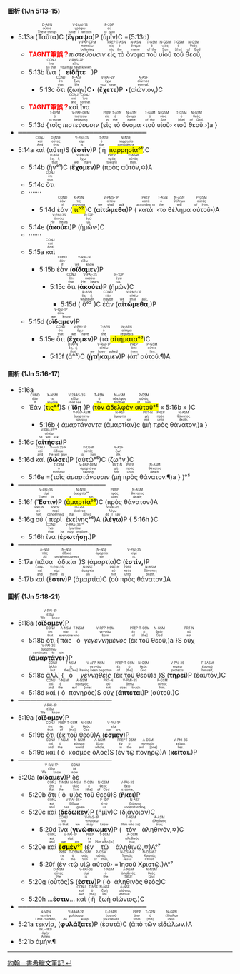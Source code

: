 #### 圖析 (1Jn 5:13-15)

- 5:13a (<RUBY><ruby><ruby>Ταῦτα<rt>These things</rt></ruby><rt>οὗτος</rt></ruby><rt>D-APN</rt></RUBY>)C (<RUBY><ruby><ruby><strong>ἔγραψα</strong><rt>have I written</rt></ruby><rt>γράφω</rt></ruby><rt>V-2AAI-1S</rt></RUBY>)P (<RUBY><ruby><ruby>ὑμῖν<rt>to you</rt></ruby><rt>σύ</rt></ruby><rt>P-2DP</rt></RUBY>)C ={5:13d}
	- <strong><font color='red'>TAGNT筆誤？</font></strong><RUBY><ruby><ruby><em>πιστεύουσιν</em><rt>believing</rt></ruby><rt>πιστεύω</rt></ruby><rt>V-PAP-DPM</rt></RUBY> <RUBY><ruby><ruby>εἰς<rt>into</rt></ruby><rt>εἰς</rt></ruby><rt>PREP</rt></RUBY> <RUBY><ruby><ruby>τὸ<rt>the</rt></ruby><rt>ὁ</rt></ruby><rt>T-ASN</rt></RUBY> <RUBY><ruby><ruby>ὄνομα<rt>name</rt></ruby><rt>ὄνομα</rt></ruby><rt>N-ASN</rt></RUBY> <RUBY><ruby><ruby>τοῦ<rt>of the</rt></ruby><rt>ὁ</rt></ruby><rt>T-GSM</rt></RUBY> <RUBY><ruby><ruby>υἱοῦ<rt>Son</rt></ruby><rt>υἱός</rt></ruby><rt>N-GSM</rt></RUBY> <RUBY><ruby><ruby>τοῦ<rt>[the]</rt></ruby><rt>ὁ</rt></ruby><rt>T-GSM</rt></RUBY> <RUBY><ruby><ruby>θεοῦ,<rt>of God</rt></ruby><rt>θεός</rt></ruby><rt>N-GSM</rt></RUBY>
	- 5:13b <RUBY><ruby><ruby>ἵνα<rt>so that</rt></ruby><rt>ἵνα</rt></ruby><rt>CONJ</rt></RUBY> (<RUBY><ruby><ruby><strong>εἰδῆτε</strong><rt>you may have known</rt></ruby><rt>εἴδω</rt></ruby><rt>V-RAS-2P</rt></RUBY>)P 
		- 5:13c <RUBY><ruby><ruby>ὅτι<rt>that</rt></ruby><rt>ὅτι</rt></ruby><rt>CONJ</rt></RUBY> (<RUBY><ruby><ruby>ζωὴν<rt>life</rt></ruby><rt>ζωή</rt></ruby><rt>N-ASF</rt></RUBY>)C◖ (<RUBY><ruby><ruby><strong>ἔχετε</strong><rt>you have</rt></ruby><rt>ἔχω</rt></ruby><rt>V-PAI-2P</rt></RUBY>)P ◗(<RUBY><ruby><ruby>αἰώνιον,<rt>eternal,</rt></ruby><rt>αἰώνιος</rt></ruby><rt>A-ASF</rt></RUBY>)C
	- <strong><font color='red'>TAGNT筆誤？</font></strong><RUBY><ruby><ruby>καὶ<rt>and</rt></ruby><rt>καί</rt></ruby><rt>CONJ</rt></RUBY> <RUBY><ruby><ruby>ἵνα<rt>so that</rt></ruby><rt>ἵνα</rt></ruby><rt>CONJ</rt></RUBY>
	- 5:13d {<RUBY><ruby><ruby>τοῖς<rt>to those</rt></ruby><rt>ὁ</rt></ruby><rt>T-DPM</rt></RUBY> <RUBY><ruby><ruby><em>πιστεύουσιν</em><rt>believing</rt></ruby><rt>πιστεύω</rt></ruby><rt>V-PAP-DPM</rt></RUBY> (<RUBY><ruby><ruby>εἰς<rt>in</rt></ruby><rt>εἰς</rt></ruby><rt>PREP</rt></RUBY> <RUBY><ruby><ruby>τὸ<rt>the</rt></ruby><rt>ὁ</rt></ruby><rt>T-ASN</rt></RUBY> <RUBY><ruby><ruby>ὄνομα<rt>name</rt></ruby><rt>ὄνομα</rt></ruby><rt>N-ASN</rt></RUBY> ‹<RUBY><ruby><ruby>τοῦ<rt>of the</rt></ruby><rt>ὁ</rt></ruby><rt>T-GSM</rt></RUBY> <RUBY><ruby><ruby>υἱοῦ<rt>Son</rt></ruby><rt>υἱός</rt></ruby><rt>N-GSM</rt></RUBY>› ‹<RUBY><ruby><ruby>τοῦ<rt>[the]</rt></ruby><rt>ὁ</rt></ruby><rt>T-GSM</rt></RUBY> <RUBY><ruby><ruby>θεοῦ.<rt>of God.</rt></ruby><rt>θεός</rt></ruby><rt>N-GSM</rt></RUBY>›)a } 
- ═════════════════════════════
- 5:14a <RUBY><ruby><ruby>καὶ<rt>And</rt></ruby><rt>καί</rt></ruby><rt>CONJ</rt></RUBY> (<RUBY><ruby><ruby>αὕτη<rt>this</rt></ruby><rt>οὗτος</rt></ruby><rt>D-NSF</rt></RUBY>)S (<RUBY><ruby><ruby><strong>ἐστὶν</strong><rt>is</rt></ruby><rt>εἰμί</rt></ruby><rt>V-PAI-3S</rt></RUBY>)P (<RUBY><ruby><ruby>ἡ<rt>the</rt></ruby><rt>ὁ</rt></ruby><rt>T-NSF</rt></RUBY> <RUBY><ruby><ruby><mark>παρρησία°¹</mark><rt>confidence</rt></ruby><rt>παρρησία</rt></ruby><rt>N-NSF</rt></RUBY>)C 
	- 5:14b (<RUBY><ruby><ruby>ἣν°¹<rt>that</rt></ruby><rt>ὅς, ἥ</rt></ruby><rt>R-ASF</rt></RUBY>)C (<RUBY><ruby><ruby><strong>ἔχομεν</strong><rt>we have</rt></ruby><rt>ἔχω</rt></ruby><rt>V-PAI-1P</rt></RUBY>)P (<RUBY><ruby><ruby>πρὸς<rt>toward</rt></ruby><rt>πρός</rt></ruby><rt>PREP</rt></RUBY> <RUBY><ruby><ruby>αὐτόν,✡<rt>Him,</rt></ruby><rt>αὐτός</rt></ruby><rt>P-ASM</rt></RUBY>)A
	- 5:14c <RUBY><ruby><ruby>ὅτι<rt>that</rt></ruby><rt>ὅτι</rt></ruby><rt>CONJ</rt></RUBY> 
	- ·······
		- 5:14d <RUBY><ruby><ruby>ἐάν<rt>if</rt></ruby><rt>ἐάν</rt></ruby><rt>COND</rt></RUBY> (<RUBY><ruby><ruby><mark>τι°²</mark><rt>anything</rt></ruby><rt>τις</rt></ruby><rt>X-ASN</rt></RUBY>)C (<RUBY><ruby><ruby><strong>αἰτώμεθα</strong><rt>we shall ask</rt></ruby><rt>αἰτέω</rt></ruby><rt>V-PMS-1P</rt></RUBY>)P (<RUBY><ruby><ruby>κατὰ<rt>according to</rt></ruby><rt>κατά</rt></ruby><rt>PREP</rt></RUBY> ‹<RUBY><ruby><ruby>τὸ<rt>the</rt></ruby><rt>ὁ</rt></ruby><rt>T-ASN</rt></RUBY> <RUBY><ruby><ruby>θέλημα<rt>will</rt></ruby><rt>θέλημα</rt></ruby><rt>N-ASN</rt></RUBY> <RUBY><ruby><ruby>αὐτοῦ<rt>of Him,</rt></ruby><rt>αὐτός</rt></ruby><rt>P-GSM</rt></RUBY>›)A 
	- 5:14e (<RUBY><ruby><ruby><strong>ἀκούει</strong><rt>He hears</rt></ruby><rt>ἀκούω</rt></ruby><rt>V-PAI-3S</rt></RUBY>)P (<RUBY><ruby><ruby>ἡμῶν·<rt>us.</rt></ruby><rt>ἐγώ</rt></ruby><rt>P-1GP</rt></RUBY>)C
	- ·······
	- 5:15a <RUBY><ruby><ruby>καὶ<rt>And</rt></ruby><rt>καί</rt></ruby><rt>CONJ</rt></RUBY> 
		- 5:15b <RUBY><ruby><ruby>ἐὰν<rt>if</rt></ruby><rt>ἐάν</rt></ruby><rt>COND</rt></RUBY> (<RUBY><ruby><ruby><strong>οἴδαμεν</strong><rt>we know</rt></ruby><rt>εἴδω</rt></ruby><rt>V-RAI-1P</rt></RUBY>)P 
			- 5:15c <RUBY><ruby><ruby>ὅτι<rt>that</rt></ruby><rt>ὅτι</rt></ruby><rt>CONJ</rt></RUBY> (<RUBY><ruby><ruby><strong>ἀκούει</strong><rt>He hears</rt></ruby><rt>ἀκούω</rt></ruby><rt>V-PAI-3S</rt></RUBY>)P (<RUBY><ruby><ruby>ἡμῶν<rt>us,</rt></ruby><rt>ἐγώ</rt></ruby><rt>P-1GP</rt></RUBY>)C 
				- 5:15d (<RUBY><ruby><ruby>ὃ°²<rt>whatever</rt></ruby><rt>ὅς, ἥ</rt></ruby><rt>R-ASN</rt></RUBY>)C <RUBY><ruby><ruby>ἐὰν<rt>maybe</rt></ruby><rt>ἐάν</rt></ruby><rt>COND</rt></RUBY> (<RUBY><ruby><ruby><strong>αἰτώμεθα,</strong><rt>we shall ask,</rt></ruby><rt>αἰτέω</rt></ruby><rt>V-PMS-1P</rt></RUBY>)P
	- 5:15d (<RUBY><ruby><ruby><strong>οἴδαμεν</strong><rt>we know</rt></ruby><rt>εἴδω</rt></ruby><rt>V-RAI-1P</rt></RUBY>)P 
		- 5:15e <RUBY><ruby><ruby>ὅτι<rt>that</rt></ruby><rt>ὅτι</rt></ruby><rt>CONJ</rt></RUBY> (<RUBY><ruby><ruby><strong>ἔχομεν</strong><rt>we have</rt></ruby><rt>ἔχω</rt></ruby><rt>V-PAI-1P</rt></RUBY>)P (<RUBY><ruby><ruby>τὰ<rt>the</rt></ruby><rt>ὁ</rt></ruby><rt>T-APN</rt></RUBY> <RUBY><ruby><ruby><mark>αἰτήματα°³</mark><rt>requests</rt></ruby><rt>αἴτημα</rt></ruby><rt>N-APN</rt></RUBY>)C 
			- 5:15f (<RUBY><ruby><ruby>ἃ°³<rt>that</rt></ruby><rt>ὅς, ἥ</rt></ruby><rt>R-APN</rt></RUBY>)C (<RUBY><ruby><ruby><strong>ᾐτήκαμεν</strong><rt>we have asked</rt></ruby><rt>αἰτέω</rt></ruby><rt>V-RAI-1P</rt></RUBY>)P (<RUBY><ruby><ruby>ἀπ᾽<rt>from</rt></ruby><rt>ἀπό</rt></ruby><rt>PREP</rt></RUBY> <RUBY><ruby><ruby>αὐτοῦ.¶<rt>Him.</rt></ruby><rt>αὐτός</rt></ruby><rt>P-GSM</rt></RUBY>)A



#### 圖析 (1Jn 5:16-17)

- 5:16a 
	- <RUBY><ruby><ruby>Ἐάν<rt>If</rt></ruby><rt>ἐάν</rt></ruby><rt>COND</rt></RUBY> (<RUBY><ruby><ruby><mark>τις°⁴</mark><rt>anyone</rt></ruby><rt>τις</rt></ruby><rt>X-NSM</rt></RUBY>)S (<RUBY><ruby><ruby><strong>ἴδῃ</strong><rt>shall see</rt></ruby><rt>εἴδω</rt></ruby><rt>V-2AAS-3S</rt></RUBY>)P (<mark><RUBY><ruby><ruby>τὸν<rt>the</rt></ruby><rt>ὁ</rt></ruby><rt>T-ASM</rt></RUBY> <RUBY><ruby><ruby>ἀδελφὸν<rt>brother</rt></ruby><rt>ἀδελφός</rt></ruby><rt>N-ASM</rt></RUBY> <RUBY><ruby><ruby>αὐτοῦ<rt>of him</rt></ruby><rt>αὐτός</rt></ruby><rt>P-GSM</rt></RUBY>°⁵</mark> « 5:16b » )C
		- 5:16b { <RUBY><ruby><ruby><em>ἁμαρτάνοντα</em><rt>sinning</rt></ruby><rt>ἁμαρτάνω</rt></ruby><rt>V-PAP-ASM</rt></RUBY> (<RUBY><ruby><ruby>ἁμαρτίαν<rt>a sin</rt></ruby><rt>ἁμαρτία</rt></ruby><rt>N-ASF</rt></RUBY>)c (<RUBY><ruby><ruby>μὴ<rt>not</rt></ruby><rt>μή</rt></ruby><rt>PRT-N</rt></RUBY> <RUBY><ruby><ruby>πρὸς<rt>unto</rt></ruby><rt>πρός</rt></ruby><rt>PREP</rt></RUBY> <RUBY><ruby><ruby>θάνατον,<rt>death,</rt></ruby><rt>θάνατος</rt></ruby><rt>N-ASM</rt></RUBY>)a }
- 5:16c (<RUBY><ruby><ruby><strong>αἰτήσει</strong><rt>he will ask,</rt></ruby><rt>αἰτέω</rt></ruby><rt>V-FAI-3S°⁴</rt></RUBY>)P 
- 5:16d <RUBY><ruby><ruby>καὶ<rt>and</rt></ruby><rt>καί</rt></ruby><rt>CONJ</rt></RUBY> (<RUBY><ruby><ruby><strong>δώσει</strong><rt>He will give</rt></ruby><rt>δίδωμι</rt></ruby><rt>V-FAI-3S✡</rt></RUBY>)P (<RUBY><ruby><ruby>αὐτῷ°⁵<rt>to him</rt></ruby><rt>αὐτός</rt></ruby><rt>P-DSM</rt></RUBY>)C (<RUBY><ruby><ruby>ζωήν,<rt>life,</rt></ruby><rt>ζωή</rt></ruby><rt>N-ASF</rt></RUBY>)C
	- 5:16e ={<RUBY><ruby><ruby>τοῖς<rt>to those</rt></ruby><rt>ὁ</rt></ruby><rt>T-DPM</rt></RUBY> <RUBY><ruby><ruby><em>ἁμαρτάνουσιν</em><rt>sinning</rt></ruby><rt>ἁμαρτάνω</rt></ruby><rt>V-PAP-DPM</rt></RUBY> (<RUBY><ruby><ruby>μὴ<rt>not</rt></ruby><rt>μή</rt></ruby><rt>PRT-N</rt></RUBY> <RUBY><ruby><ruby>πρὸς<rt>unto</rt></ruby><rt>πρός</rt></ruby><rt>PREP</rt></RUBY> <RUBY><ruby><ruby>θάνατον.¶<rt>death.</rt></ruby><rt>θάνατος</rt></ruby><rt>N-ASM</rt></RUBY>)a } )°⁵
- ——————————————
- 5:16f (<RUBY><ruby><ruby><strong>Ἔστιν</strong><rt>There is</rt></ruby><rt>εἰμί</rt></ruby><rt>V-PAI-3S</rt></RUBY>)P (<RUBY><ruby><ruby><mark>ἁμαρτία°⁶</mark><rt>a sin</rt></ruby><rt>ἁμαρτία°⁶</rt></ruby><rt>N-NSF</rt></RUBY>)C (<RUBY><ruby><ruby>πρὸς<rt>unto</rt></ruby><rt>πρός</rt></ruby><rt>PREP</rt></RUBY> <RUBY><ruby><ruby>θάνατον·<rt>death;</rt></ruby><rt>θάνατος</rt></ruby><rt>N-ASM</rt></RUBY>)A 
- 5:16g <RUBY><ruby><ruby>οὐ<rt>not</rt></ruby><rt>οὐ</rt></ruby><rt>PRT-N</rt></RUBY> (<RUBY><ruby><ruby>περὶ<rt>concerning</rt></ruby><rt>περί</rt></ruby><rt>PREP</rt></RUBY> <RUBY><ruby><ruby>ἐκείνης°⁶<rt>that [one]</rt></ruby><rt>ἐκεῖνος</rt></ruby><rt>D-GSF</rt></RUBY>)A (<RUBY><ruby><ruby><strong>λέγω</strong><rt>do I say</rt></ruby><rt>λέγω</rt></ruby><rt>V-PAI-1S</rt></RUBY>)P { 5:16h }C
	- 5:16h <RUBY><ruby><ruby>ἵνα<rt>that</rt></ruby><rt>ἵνα</rt></ruby><rt>CONJ</rt></RUBY> (<RUBY><ruby><ruby><strong>ἐρωτήσῃ.</strong><rt>he may implore.</rt></ruby><rt>ἐρωτάω</rt></ruby><rt>V-AAS-3S°⁴</rt></RUBY>)P 
- ———————————————
- 5:17a (<RUBY><ruby><ruby>πᾶσα<rt>All</rt></ruby><rt>πᾶς</rt></ruby><rt>A-NSF</rt></RUBY> <RUBY><ruby><ruby>ἀδικία<rt>unrighteousness</rt></ruby><rt>ἀδικία</rt></ruby><rt>N-NSF</rt></RUBY>)S (<RUBY><ruby><ruby>ἁμαρτία<rt>sin</rt></ruby><rt>ἁμαρτία</rt></ruby><rt>N-NSF</rt></RUBY>)C (<RUBY><ruby><ruby><strong>ἐστίν,</strong><rt>is,</rt></ruby><rt>εἰμί</rt></ruby><rt>V-PAI-3S</rt></RUBY>)P 
- 5:17b <RUBY><ruby><ruby>καὶ<rt>and</rt></ruby><rt>καί</rt></ruby><rt>CONJ</rt></RUBY> (<RUBY><ruby><ruby><strong>ἔστιν</strong><rt>there is</rt></ruby><rt>εἰμί</rt></ruby><rt>V-PAI-3S</rt></RUBY>)P (<RUBY><ruby><ruby>ἁμαρτία<rt>sin</rt></ruby><rt>ἁμαρτία</rt></ruby><rt>N-NSF</rt></RUBY>)C (<RUBY><ruby><ruby>οὐ<rt>not</rt></ruby><rt>οὐ</rt></ruby><rt>PRT-N</rt></RUBY> <RUBY><ruby><ruby>πρὸς<rt>unto</rt></ruby><rt>πρός</rt></ruby><rt>PREP</rt></RUBY> <RUBY><ruby><ruby>θάνατον.<rt>death.</rt></ruby><rt>θάνατος</rt></ruby><rt>N-ASM</rt></RUBY>)A


#### 圖析 (1Jn 5:18-21)

- 5:18a (<RUBY><ruby><ruby><strong>οἴδαμεν</strong><rt>We know</rt></ruby><rt>εἴδω</rt></ruby><rt>V-RAI-1P</rt></RUBY>)P 
	- 5:18b <RUBY><ruby><ruby>ὅτι<rt>that</rt></ruby><rt>ὅτι</rt></ruby><rt>CONJ</rt></RUBY> {<RUBY><ruby><ruby>πᾶς<rt>everyone</rt></ruby><rt>πᾶς</rt></ruby><rt>A-NSM</rt></RUBY> <RUBY><ruby><ruby>ὁ<rt>who</rt></ruby><rt>ὁ</rt></ruby><rt>T-NSM</rt></RUBY> <RUBY><ruby><ruby><em>γεγεννημένος</em><rt>born</rt></ruby><rt>γεννάω</rt></ruby><rt>V-RPP-NSM</rt></RUBY> (<RUBY><ruby><ruby>ἐκ<rt>of</rt></ruby><rt>ἐκ</rt></ruby><rt>PREP</rt></RUBY> <RUBY><ruby><ruby>τοῦ<rt>[the]</rt></ruby><rt>ὁ</rt></ruby><rt>T-GSM</rt></RUBY> <RUBY><ruby><ruby>θεοῦ,<rt>God</rt></ruby><rt>θεός</rt></ruby><rt>N-GSM</rt></RUBY>)a }S <RUBY><ruby><ruby>οὐχ<rt>not</rt></ruby><rt>οὐ</rt></ruby><rt>PRT-N</rt></RUBY> (<RUBY><ruby><ruby><strong>ἁμαρτάνει·</strong><rt>continues to sin,</rt></ruby><rt>ἁμαρτάνω</rt></ruby><rt>V-PAI-3S</rt></RUBY>)P 
	- 5:18c <RUBY><ruby><ruby>ἀλλ᾽<rt>but</rt></ruby><rt>ἀλλά</rt></ruby><rt>CONJ</rt></RUBY> {<RUBY><ruby><ruby>ὁ<rt>the [One]</rt></ruby><rt>ὁ</rt></ruby><rt>T-NSM</rt></RUBY> <RUBY><ruby><ruby><em>γεννηθεὶς</em><rt>having been begotten</rt></ruby><rt>γεννάω</rt></ruby><rt>V-APP-NSM</rt></RUBY> (<RUBY><ruby><ruby>ἐκ<rt>of</rt></ruby><rt>ἐκ</rt></ruby><rt>PREP</rt></RUBY> <RUBY><ruby><ruby>τοῦ<rt>[the]</rt></ruby><rt>ὁ</rt></ruby><rt>T-GSM</rt></RUBY> <RUBY><ruby><ruby>θεοῦ<rt>God</rt></ruby><rt>θεός</rt></ruby><rt>N-GSM</rt></RUBY>)a }S (<RUBY><ruby><ruby><strong>τηρεῖ</strong><rt>protects</rt></ruby><rt>τηρέω</rt></ruby><rt>V-PAI-3S</rt></RUBY>)P (<RUBY><ruby><ruby>ἑαυτόν,<rt>himself,</rt></ruby><rt>ἑαυτοῦ</rt></ruby><rt>F-3ASM</rt></RUBY>)C
	- 5:18d <RUBY><ruby><ruby>καὶ<rt>and</rt></ruby><rt>καί</rt></ruby><rt>CONJ</rt></RUBY> (<RUBY><ruby><ruby>ὁ<rt>the</rt></ruby><rt>ὁ</rt></ruby><rt>T-NSM</rt></RUBY> <RUBY><ruby><ruby>πονηρὸς<rt>evil [one]</rt></ruby><rt>πονηρός</rt></ruby><rt>A-NSM</rt></RUBY>)S <RUBY><ruby><ruby>οὐχ<rt>not</rt></ruby><rt>οὐ</rt></ruby><rt>PRT-N</rt></RUBY> (<RUBY><ruby><ruby><strong>ἅπτεται</strong><rt>does touch</rt></ruby><rt>ἅπτω</rt></ruby><rt>V-PMI-3S</rt></RUBY>)P (<RUBY><ruby><ruby>αὐτοῦ.<rt>him.</rt></ruby><rt>αὐτός</rt></ruby><rt>P-GSM</rt></RUBY>)C
- ———————————————
- 5:19a (<RUBY><ruby><ruby><strong>οἴδαμεν</strong><rt>We know</rt></ruby><rt>εἴδω</rt></ruby><rt>V-RAI-1P</rt></RUBY>)P 
	- 5:19b <RUBY><ruby><ruby>ὅτι<rt>that</rt></ruby><rt>ὅτι</rt></ruby><rt>CONJ</rt></RUBY> (<RUBY><ruby><ruby>ἐκ<rt>of</rt></ruby><rt>ἐκ</rt></ruby><rt>PREP</rt></RUBY> <RUBY><ruby><ruby>τοῦ<rt>[the]</rt></ruby><rt>ὁ</rt></ruby><rt>T-GSM</rt></RUBY> <RUBY><ruby><ruby>θεοῦ<rt>God</rt></ruby><rt>θεός</rt></ruby><rt>N-GSM</rt></RUBY>)A (<RUBY><ruby><ruby><strong>ἐσμεν</strong><rt>we are,</rt></ruby><rt>εἰμί</rt></ruby><rt>V-PAI-1P</rt></RUBY>)P 
	- 5:19c <RUBY><ruby><ruby>καὶ<rt>and</rt></ruby><rt>καί</rt></ruby><rt>CONJ</rt></RUBY> (<RUBY><ruby><ruby>ὁ<rt>the</rt></ruby><rt>ὁ</rt></ruby><rt>T-NSM</rt></RUBY> <RUBY><ruby><ruby>κόσμος<rt>world</rt></ruby><rt>κόσμος</rt></ruby><rt>N-NSM</rt></RUBY> <RUBY><ruby><ruby>ὅλος<rt>whole,</rt></ruby><rt>ὅλος</rt></ruby><rt>A-NSM</rt></RUBY>)S (<RUBY><ruby><ruby>ἐν<rt>in</rt></ruby><rt>ἐν</rt></ruby><rt>PREP</rt></RUBY> <RUBY><ruby><ruby>τῷ<rt>the</rt></ruby><rt>ὁ</rt></ruby><rt>T-DSM</rt></RUBY> <RUBY><ruby><ruby>πονηρῷ<rt>evil [one]</rt></ruby><rt>πονηρός</rt></ruby><rt>A-DSM</rt></RUBY>)A (<RUBY><ruby><ruby><strong>κεῖται.</strong><rt>lies.</rt></ruby><rt>κεῖμαι</rt></ruby><rt>V-PNI-3S</rt></RUBY>)P 
- ———————————————
- 5:20a (<RUBY><ruby><ruby><strong>οἴδαμεν</strong><rt>We know</rt></ruby><rt>εἴδω</rt></ruby><rt>V-RAI-1P</rt></RUBY>)P <RUBY><ruby><ruby>δὲ<rt>now</rt></ruby><rt>δέ</rt></ruby><rt>CONJ</rt></RUBY> 
	- 5:20b <RUBY><ruby><ruby>ὅτι<rt>that</rt></ruby><rt>ὅτι</rt></ruby><rt>CONJ</rt></RUBY> (<RUBY><ruby><ruby>ὁ<rt>the</rt></ruby><rt>ὁ</rt></ruby><rt>T-NSM</rt></RUBY> <RUBY><ruby><ruby>υἱὸς<rt>Son</rt></ruby><rt>υἱός</rt></ruby><rt>N-NSM</rt></RUBY> <RUBY><ruby><ruby>τοῦ<rt>[the]</rt></ruby><rt>ὁ</rt></ruby><rt>T-GSM</rt></RUBY> <RUBY><ruby><ruby>θεοῦ<rt>of God</rt></ruby><rt>θεός</rt></ruby><rt>N-GSM</rt></RUBY>)S (<RUBY><ruby><ruby><strong>ἥκει</strong><rt>is come,</rt></ruby><rt>ἥκω</rt></ruby><rt>V-PAI-3S</rt></RUBY>)P 
	- 5:20c <RUBY><ruby><ruby>καὶ<rt>and</rt></ruby><rt>καί</rt></ruby><rt>CONJ</rt></RUBY> (<RUBY><ruby><ruby><strong>δέδωκεν</strong><rt>has given</rt></ruby><rt>δίδωμι</rt></ruby><rt>V-RAI-3S✝</rt></RUBY>)P (<RUBY><ruby><ruby>ἡμῖν<rt>us</rt></ruby><rt>ἐγώ</rt></ruby><rt>P-1DP</rt></RUBY>)C (<RUBY><ruby><ruby>διάνοιαν<rt>understanding,</rt></ruby><rt>διάνοια</rt></ruby><rt>N-ASF</rt></RUBY>)C 
		- 5:20d <RUBY><ruby><ruby>ἵνα<rt>so that</rt></ruby><rt>ἵνα</rt></ruby><rt>CONJ</rt></RUBY> (<RUBY><ruby><ruby><strong>γινώσκωμεν</strong><rt>we may know</rt></ruby><rt>γινώσκω</rt></ruby><rt>V-PAS-1P</rt></RUBY>)P (<RUBY><ruby><ruby>τὸν<rt>Him who [is]</rt></ruby><rt>ὁ</rt></ruby><rt>T-ASM</rt></RUBY> <RUBY><ruby><ruby>ἀληθινόν,✡<rt>true;</rt></ruby><rt>ἀληθινός</rt></ruby><rt>A-ASM</rt></RUBY>)C
	- 5:20e <RUBY><ruby><ruby>καὶ<rt>and</rt></ruby><rt>καί</rt></ruby><rt>CONJ</rt></RUBY> <RUBY><ruby><ruby><mark><strong>ἐσμὲν</strong>°⁷</mark><rt>we are</rt></ruby><rt>εἰμί</rt></ruby><rt>V-PAI-1P</rt></RUBY> (<RUBY><ruby><ruby>ἐν<rt>in</rt></ruby><rt>ἐν</rt></ruby><rt>PREP</rt></RUBY> <RUBY><ruby><ruby>τῷ<rt>Him who [is]</rt></ruby><rt>ὁ</rt></ruby><rt>T-DSM</rt></RUBY> <RUBY><ruby><ruby>ἀληθινῷ,✡<rt>true,</rt></ruby><rt>ἀληθινός</rt></ruby><rt>A-DSM</rt></RUBY>)A°⁷
		- 5:20f (<RUBY><ruby><ruby>ἐν<rt>in</rt></ruby><rt>ἐν</rt></ruby><rt>PREP</rt></RUBY> ‹<RUBY><ruby><ruby>τῷ<rt>the</rt></ruby><rt>ὁ</rt></ruby><rt>T-DSM</rt></RUBY> <RUBY><ruby><ruby>υἱῷ<rt>Son</rt></ruby><rt>υἱός</rt></ruby><rt>N-DSM</rt></RUBY> <RUBY><ruby><ruby>αὐτοῦ<rt>of Him,</rt></ruby><rt>αὐτός</rt></ruby><rt>P-GSM</rt></RUBY>› =<RUBY><ruby><ruby>Ἰησοῦ<rt>Jesus</rt></ruby><rt>Ἰησοῦς</rt></ruby><rt>N-DSM-P</rt></RUBY> <RUBY><ruby><ruby>Χριστῷ.<rt>Christ.</rt></ruby><rt>Χριστός</rt></ruby><rt>N-DSM-T</rt></RUBY>)A°⁷
	- 5:20g (<RUBY><ruby><ruby>οὗτός<rt>He</rt></ruby><rt>οὗτος</rt></ruby><rt>D-NSM</rt></RUBY>)S (<RUBY><ruby><ruby><strong>ἐστιν</strong><rt>is</rt></ruby><rt>εἰμί</rt></ruby><rt>V-PAI-3S</rt></RUBY>)P (<RUBY><ruby><ruby>ὁ<rt>the</rt></ruby><rt>ὁ</rt></ruby><rt>T-NSM</rt></RUBY> <RUBY><ruby><ruby>ἀληθινὸς<rt>TRUE</rt></ruby><rt>ἀληθινός</rt></ruby><rt>A-NSM</rt></RUBY> <RUBY><ruby><ruby>θεὸς<rt>God</rt></ruby><rt>θεός</rt></ruby><rt>N-NSM</rt></RUBY>)C 
	- 5:20h ...<strong>ἐστιν</strong>... <RUBY><ruby><ruby>καὶ<rt>and</rt></ruby><rt>καί</rt></ruby><rt>CONJ</rt></RUBY> (<RUBY><ruby><ruby>ἥ<rt>[the]</rt></ruby><rt>ὁ</rt></ruby><rt>T-NSF</rt></RUBY> <RUBY><ruby><ruby>ζωὴ<rt>life</rt></ruby><rt>ζωή</rt></ruby><rt>N-NSF</rt></RUBY> <RUBY><ruby><ruby>αἰώνιος.<rt>eternal.</rt></ruby><rt>αἰώνιος</rt></ruby><rt>A-NSF</rt></RUBY>)C
- ═════════════════════════════
- 5:21a <RUBY><ruby><ruby>τεκνία,<rt>Little children,</rt></ruby><rt>τεκνίον</rt></ruby><rt>N-VPN</rt></RUBY> (<RUBY><ruby><ruby><strong>φυλάξατε</strong><rt>do keep</rt></ruby><rt>φυλάσσω</rt></ruby><rt>V-AAM-2P</rt></RUBY>)P (<RUBY><ruby><ruby>ἑαυτὰ<rt>yourselves</rt></ruby><rt>ἑαυτοῦ</rt></ruby><rt>F-2APN</rt></RUBY>)C (<RUBY><ruby><ruby>ἀπὸ<rt>from</rt></ruby><rt>ἀπό</rt></ruby><rt>PREP</rt></RUBY> <RUBY><ruby><ruby>τῶν<rt>[the]</rt></ruby><rt>ὁ</rt></ruby><rt>T-GPN</rt></RUBY> <RUBY><ruby><ruby>εἰδώλων.<rt>idols.</rt></ruby><rt>εἴδωλον</rt></ruby><rt>N-GPN</rt></RUBY>)A 
- 5:21b <RUBY><ruby><ruby>ἀμήν.¶<rt>Amen</rt></ruby><rt>ἀμήν</rt></ruby><rt>INJ-HEB</rt></RUBY> 




---

[約翰一書希臘文筆記 ↵](1John-Notes.md)